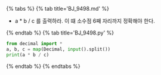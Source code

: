 {% tabs %}
{% tab title='BJ_9498.md' %}

* a * b / c 를 출력하라. 이 떄 소수점 6째 자리까지 정확해야 한다.

{% endtab %}
{% tab title='BJ_9498.py' %}

```py
from decimal import *
a, b, c = map(Decimal, input().split())
print(a * b / c)
```

{% endtab %}
{% endtabs %}